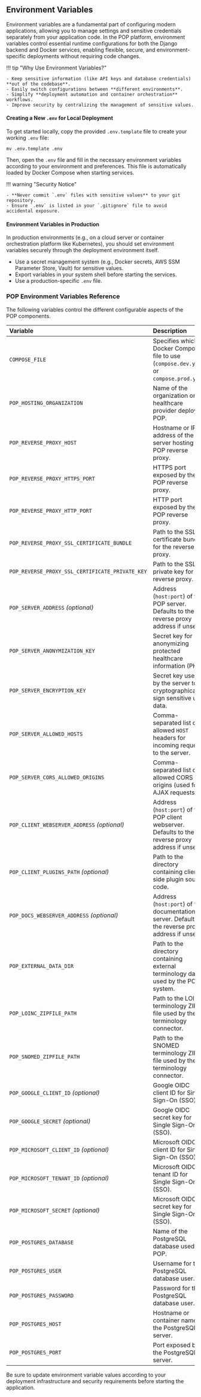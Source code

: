 
## Environment Variables

Environment variables are a fundamental part of configuring modern applications, allowing you to manage settings and sensitive credentials separately from your application code. In the POP platform, environment variables control essential runtime configurations for both the Django backend and Docker services, enabling flexible, secure, and environment-specific deployments without requiring code changes.

!!! tip "Why Use Environment Variables?"

    - Keep sensitive information (like API keys and database credentials) **out of the codebase**.
    - Easily switch configurations between **different environments**.
    - Simplify **deployment automation and container orchestration** workflows.
    - Improve security by centralizing the management of sensitive values.

#### Creating a New  `.env` for Local Deployment

To get started locally, copy the provided `.env.template` file to create your working `.env` file:

```shell
mv .env.template .env
```

Then, open the `.env` file and fill in the necessary environment variables according to your environment and preferences. This file is automatically loaded by Docker Compose when starting services.

!!! warning "Security Notice"

    - **Never commit `.env` files with sensitive values** to your git repository.
    - Ensure `.env` is listed in your `.gitignore` file to avoid accidental exposure.


#### Environment Variables in Production

In production environments (e.g., on a cloud server or container orchestration platform like Kubernetes), you should set environment variables securely through the deployment environment itself.

- Use a secret management system (e.g., Docker secrets, AWS SSM Parameter Store, Vault) for sensitive values.
- Export variables in your system shell before starting the services.
- Use a production-specific `.env` file.

### POP Environment Variables Reference

The following variables control the different configurable aspects of the POP components.

| Variable                                         | Description |
|:------------------------------------------------|:------------|
| `COMPOSE_FILE`                                  | Specifies which Docker Compose file to use (`compose.dev.yml` or `compose.prod.yml`). |
| `POP_HOSTING_ORGANIZATION`                      | Name of the organization or healthcare provider deploying POP. |
| `POP_REVERSE_PROXY_HOST`                        | Hostname or IP address of the server hosting the POP reverse proxy. |
| `POP_REVERSE_PROXY_HTTPS_PORT`                  | HTTPS port exposed by the POP reverse proxy. |
| `POP_REVERSE_PROXY_HTTP_PORT`                   | HTTP port exposed by the POP reverse proxy. |
| `POP_REVERSE_PROXY_SSL_CERTIFICATE_BUNDLE`      | Path to the SSL certificate bundle for the reverse proxy. |
| `POP_REVERSE_PROXY_SSL_CERTIFICATE_PRIVATE_KEY` | Path to the SSL private key for the reverse proxy. |
| `POP_SERVER_ADDRESS` *(optional)*               | Address (`host:port`) of the POP server. Defaults to the reverse proxy address if unset. |
| `POP_SERVER_ANONYMIZATION_KEY`                  | Secret key for anonymizing protected healthcare information (PHI). |
| `POP_SERVER_ENCRYPTION_KEY`                     | Secret key used by the server to cryptographically sign sensitive user data. |
| `POP_SERVER_ALLOWED_HOSTS`                      | Comma-separated list of allowed `HOST` headers for incoming requests to the server. |
| `POP_SERVER_CORS_ALLOWED_ORIGINS`               | Comma-separated list of allowed CORS origins (used for AJAX requests). |
| `POP_CLIENT_WEBSERVER_ADDRESS` *(optional)*     | Address (`host:port`) of the POP client webserver. Defaults to the reverse proxy address if unset. |
| `POP_CLIENT_PLUGINS_PATH` *(optional)*          | Path to the directory containing client-side plugin source code. |
| `POP_DOCS_WEBSERVER_ADDRESS` *(optional)*       | Address (`host:port`) of the documentation server. Defaults to the reverse proxy address if unset. |
| `POP_EXTERNAL_DATA_DIR`                         | Path to the directory containing external terminology data used by the POP system. |
| `POP_LOINC_ZIPFILE_PATH`                        | Path to the LOINC terminology ZIP file used by the terminology connector. |
| `POP_SNOMED_ZIPFILE_PATH`                       | Path to the SNOMED terminology ZIP file used by the terminology connector. |
| `POP_GOOGLE_CLIENT_ID` *(optional)*             | Google OIDC client ID for Single Sign-On (SSO). |
| `POP_GOOGLE_SECRET` *(optional)*                | Google OIDC secret key for Single Sign-On (SSO). |
| `POP_MICROSOFT_CLIENT_ID` *(optional)*          | Microsoft OIDC client ID for Single Sign-On (SSO). |
| `POP_MICROSOFT_TENANT_ID` *(optional)*          | Microsoft OIDC tenant ID for Single Sign-On (SSO). |
| `POP_MICROSOFT_SECRET` *(optional)*             | Microsoft OIDC secret key for Single Sign-On (SSO). |
| `POP_POSTGRES_DATABASE`                             | Name of the PostgreSQL database used by POP. |
| `POP_POSTGRES_USER`                                 | Username for the PostgreSQL database user. |
| `POP_POSTGRES_PASSWORD`                             | Password for the PostgreSQL database user. |
| `POP_POSTGRES_HOST`                                 | Hostname or container name of the PostgreSQL server. |
| `POP_POSTGRES_PORT`                                 | Port exposed by the PostgreSQL server. |


Be sure to update environment variable values according to your deployment infrastructure and security requirements before starting the application.